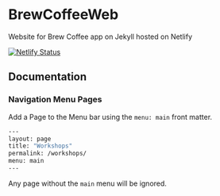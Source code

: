 # BrewCoffeeWeb
Website for Brew Coffee app on Jekyll hosted on Netlify

[![Netlify Status](https://api.netlify.com/api/v1/badges/d42aa475-5aa8-48c3-816b-49bc10196c9e/deploy-status)](https://app.netlify.com/sites/brewcoffee/deploys)



## Documentation


### Navigation Menu Pages

Add a Page to the Menu bar using the `menu: main` front matter.

```bash
---
layout: page
title: "Workshops"
permalink: /workshops/
menu: main
---
```

Any page without the `main` menu will be ignored.
